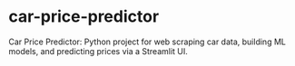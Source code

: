 # car-price-predictor
Car Price Predictor: Python project for web scraping car data, building ML models, and predicting prices via a Streamlit UI.
